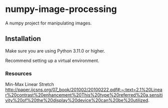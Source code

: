 # numpy-image-processing
A numpy project for manipulating images.

## Installation

Make sure you are using Python 3.11.0 or higher.

Recommend setting up a virtual environment.

### Resources

Min-Max Linear Stretch
http://paper.ijcsns.org/07_book/201002/20100222.pdf#:~:text=2.1%20Linear%20contrast%20enhancement%20This%20type%20referred%20a,sensitivity%20of%20the%20display%20device%20can%20be%20utilized.